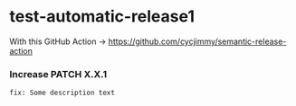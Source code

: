 # test-automatic-release1
With this GitHub Action -> https://github.com/cycjimmy/semantic-release-action


### Increase PATCH X.X.1
`fix: Some description text`
